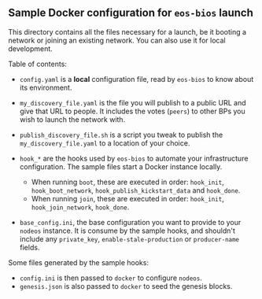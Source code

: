 Sample Docker configuration for `eos-bios` launch
-------------------------------------------------

This directory contains all the files necessary for a launch, be it
booting a network or joining an existing network.  You can also use it
for local development.

Table of contents:

* `config.yaml` is a **local** configuration file, read by `eos-bios` to know about its environment.
* `my_discovery_file.yaml` is the file you will publish to a public URL and give that URL to people. It includes the votes (`peers`) to other BPs you wish to launch the network with.
* `publish_discovery_file.sh` is a script you tweak to publish the `my_discovery_file.yaml` to a location of your choice.
* `hook_*` are the hooks used by `eos-bios` to automate your infrastructure configuration. The sample files start a Docker instance locally.
  * When running `boot`, these are executed in order: `hook_init`, `hook_boot_network`, `hook_publish_kickstart_data` and `hook_done`.
  * When running `join`, these are executed in order: `hook_init`, `hook_join_network`, `hook_done`.

* `base_config.ini`, the base configuration you want to provide to your `nodeos` instance. It is consume by the sample hooks, and shouldn't include any `private_key`, `enable-stale-production` or `producer-name` fields.

Some files generated by the sample hooks:
* `config.ini` is then passed to `docker` to configure `nodeos`.
* `genesis.json` is also passed to `docker` to seed the genesis blocks.

